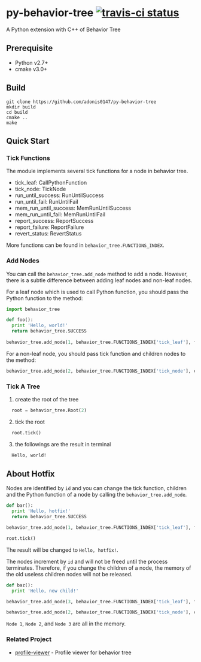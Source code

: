 # py-behavior-tree [![travis-ci status](https://travis-ci.org/adonis0147/py-behavior-tree.svg?branch=master)](https://travis-ci.org/adonis0147/py-behavior-tree)
A Python extension with C++ of Behavior Tree

## Prerequisite
  - Python v2.7+
  - cmake v3.0+

## Build
```
git clone https://github.com/adonis0147/py-behavior-tree
mkdir build
cd build
cmake ..
make
```

## Quick Start

### Tick Functions
The module implements several tick functions for a node in behavior tree.
  
  - tick_leaf: CallPythonFunction
  - tick_node: TickNode
  - run_until_success: RunUntilSuccess
  - run_until_fail: RunUntilFail
  - mem_run_until_success: MemRunUntilSuccess
  - mem_run_until_fail: MemRunUntilFail
  - report_success: ReportSuccess
  - report_failure: ReportFailure
  - revert_status: RevertStatus

More functions can be found in `behavior_tree.FUNCTIONS_INDEX`.

### Add Nodes
You can call the `behavior_tree.add_node` method to add a node. However, there is a subtle difference between adding leaf nodes and non-leaf nodes.

For a leaf node which is used to call Python function, you should pass the Python function to the method:
``` Python
import behavior_tree

def foo():
  print 'Hello, world!'
  return behavior_tree.SUCCESS
  
behavior_tree.add_node(1, behavior_tree.FUNCTIONS_INDEX['tick_leaf'], function=foo)
```

For a non-leaf node, you should pass tick function and children nodes to the method:
``` Python
behavior_tree.add_node(2, behavior_tree.FUNCTIONS_INDEX['tick_node'], children=[1])
```

### Tick A Tree
  1. create the root of the tree
``` Python
  root = behavior_tree.Root(2)
```
  2. tick the root
``` Python
  root.tick()
```
  3. the followings are the result in terminal
``` bash
  Hello, world!
```

## About Hotfix
Nodes are identified by `id` and you can change the tick function, children and the Python function of a node by calling the `behavior_tree.add_node`.
``` Python
def bar():
  print 'Hello, hotfix!'
  return behavior_tree.SUCCESS

behavior_tree.add_node(1, behavior_tree.FUNCTIONS_INDEX['tick_leaf'], function=bar)

root.tick()
```
The result will be changed to `Hello, hotfix!`.

The nodes increment by `id` and will not be freed until the process terminates. Therefore, if you change the children of a node, the memory of the old useless children nodes will not be released.
``` Python
def baz():
  print 'Hello, new child!'

behavior_tree.add_node(3, behavior_tree.FUNCTIONS_INDEX['tick_leaf'], function=baz)

behavior_tree.add_node(2, behavior_tree.FUNCTIONS_INDEX['tick_node'], children=[3])
```
`Node 1`, `Node 2`, and `Node 3` are all in the memory.

### Related Project
  - [profile-viewer](https://github.com/adonis0147/profile-viewer) - Profile viewer for behavior tree
